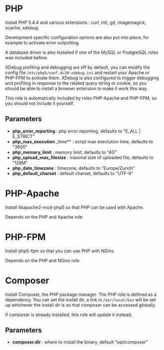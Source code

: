 # PHP

Install PHP 5.4.4 and various extensions : curl, intl, gd, imagemagick, xcache, xdebug.

Development specific configuration options are also put into place, for example to activate
error outputting.

A database driver is also installed if one of the MySQL or PostgreSQL roles was included before.

XDebug profiling and debugging are off by default, you can modify the config file `/etc/php5/conf.d/20-xdebug.ini`
and restart your Apache or PHP-FPM to activate them. XDebug is also configured to trigger debugging
and profiling in response to the related query string or cookie, so you should be able to install
a browser extension to make it work this way.

This role is automatically included by roles PHP-Apache and PHP-FPM, so you should not include
it yourself.

## Parameters

* **php_error_reporting** : php error reporting, defaults to "E_ALL | E_STRICT"
* **php_max_execution** _time** : script max exectution time, defaults to "3600"
* **php_memory_limit** : memory limit, defaults to "4G"
* **php_upload_max_filesize** : maximal size of uploaded file, defaults to "128M"
* **php_date_timezone** : timezone, defaults to "Europe/Zurich"
* **php_default_charset** : default charset, defaults to "UTF-8"

# PHP-Apache

Install libapache2-mod-php5 so that PHP can be used with Apache.

Depends on the PHP and Apache role.

# PHP-FPM

Install php5-fpm so that you can use PHP with NGinx.

Depends on the PHP and NGinx role.

# Composer

Install Composer, the PHP package manager. The PHP role is defined as a dependency.
You can set the install dir, a link is `/usr/local/bin` will be set up whichever the
install dir is so that composer can be accessed globally.

If composer is already installed, this role will update it instead.

## Parameters

* **composer.dir** : where to install the binary, default "opt/composer"
